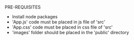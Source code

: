 PRE-REQUISITES

- Install node packages 
- 'App.js' code must be placed in js file of 'src'
- 'App.css' code must be placed in css file of 'src'
- 'images' folder should be placed in the 'public' directory
